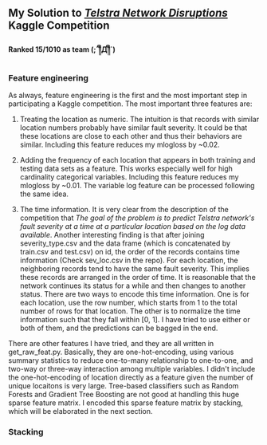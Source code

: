 ## My Solution to [*Telstra Network Disruptions*](https://www.kaggle.com/c/telstra-recruiting-network) Kaggle Competition
#### Ranked 15/1010 as team (;´༎ຶД༎ຶ`)

### Feature engineering
As always, feature engineering is the first and the most important step in participating a Kaggle competition. The most important three features are:

1. Treating the location as numeric. The intuition is that records with similar location numbers probably have similar fault severity. It could be that these locations are close to each other and thus their behaviors are similar. Including this feature reduces my mlogloss by ~0.02.
2. Adding the frequency of each location that appears in both training and testing data sets as a feature. This works especially well for high cardinality categorical variables. Including this feature reduces my mlogloss by ~0.01. The variable log feature can be processed following the same idea.

3. The time information. It is very clear from the description of the competition that *The goal of the problem is to predict Telstra network's fault severity at a time at a particular location based on the log data available*. Another interesting finding is that after joining severity_type.csv and the data frame (which is concatenated by train.csv and test.csv) on id, the order of the records contains time information (Check sev_loc.csv in the repo). For each location, the neighboring records tend to have the same fault severity. This implies these records are arranged in the order of time. It is reasonable that the network continues its status for a while and then changes to another status. There are two ways to encode this time information. One is for each location, use the row number, which starts from 1 to the total number of rows for that location. The other is to normalize the time information such that they fall within [0, 1]. I have tried to use either or both of them, and the predictions can be bagged in the end.

There are other features I have tried, and they are all written in get_raw_feat.py. Basically, they are one-hot-encoding, using various summary statistics to reduce one-to-many relationship to one-to-one, and two-way or three-way interaction among multiple variables. I didn't include the one-hot-encoding of location directly as a feature given the number of unique locaitons is very large. Tree-based classifiers such as Random Forests and Gradient Tree Boosting are not good at handling this huge sparse feature matrix. I encoded this sparse feature matrix by stacking, which will be elaborated in the next section.

### Stacking



